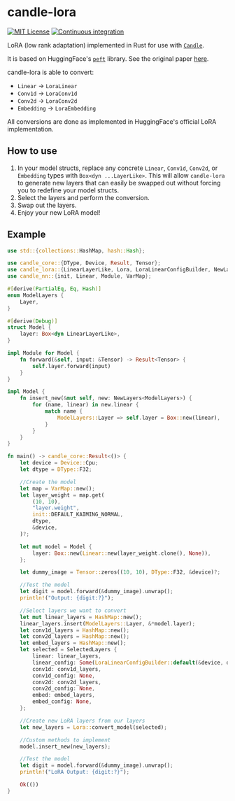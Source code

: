 # candle-lora
[![MIT License](https://img.shields.io/badge/License-MIT-informational)](LICENSE)
[![Continuous integration](https://github.com/EricLBuehler/candle-lora/actions/workflows/ci.yml/badge.svg)](https://github.com/EricLBuehler/candle-lora/actions/workflows/ci.yml)

LoRA (low rank adaptation) implemented in Rust for use with [`Candle`](https://github.com/huggingface/candle/tree/main).

It is based on HuggingFace's [`peft`](https://github.com/huggingface/peft/tree/main) library. See the original paper [here](https://arxiv.org/pdf/2106.09685.pdf). 

candle-lora is able to convert:
- `Linear` -> `LoraLinear`
- `Conv1d` -> `LoraConv1d`
- `Conv2d` -> `LoraConv2d`
- `Embedding` -> `LoraEmbedding`

All conversions are done as implemented in HuggingFace's official LoRA implementation.

## How to use
1) In your model structs, replace any concrete `Linear`, `Conv1d`, `Conv2d`, or `Embedding` types with `Box<dyn ...LayerLike>`. This will allow `candle-lora` to
generate new layers that can easily be swapped out without forcing you to redefine your model structs.
2) Select the layers and perform the conversion.
3) Swap out the layers.
4) Enjoy your new LoRA model!

## Example
```rust
use std::{collections::HashMap, hash::Hash};

use candle_core::{DType, Device, Result, Tensor};
use candle_lora::{LinearLayerLike, Lora, LoraLinearConfigBuilder, NewLayers, SelectedLayers};
use candle_nn::{init, Linear, Module, VarMap};

#[derive(PartialEq, Eq, Hash)]
enum ModelLayers {
    Layer,
}

#[derive(Debug)]
struct Model {
    layer: Box<dyn LinearLayerLike>,
}

impl Module for Model {
    fn forward(&self, input: &Tensor) -> Result<Tensor> {
        self.layer.forward(input)
    }
}

impl Model {
    fn insert_new(&mut self, new: NewLayers<ModelLayers>) {
        for (name, linear) in new.linear {
            match name {
                ModelLayers::Layer => self.layer = Box::new(linear),
            }
        }
    }
}

fn main() -> candle_core::Result<()> {
    let device = Device::Cpu;
    let dtype = DType::F32;

    //Create the model
    let map = VarMap::new();
    let layer_weight = map.get(
        (10, 10),
        "layer.weight",
        init::DEFAULT_KAIMING_NORMAL,
        dtype,
        &device,
    )?;

    let mut model = Model {
        layer: Box::new(Linear::new(layer_weight.clone(), None)),
    };

    let dummy_image = Tensor::zeros((10, 10), DType::F32, &device)?;

    //Test the model
    let digit = model.forward(&dummy_image).unwrap();
    println!("Output: {digit:?}");

    //Select layers we want to convert
    let mut linear_layers = HashMap::new();
    linear_layers.insert(ModelLayers::Layer, &*model.layer);
    let conv1d_layers = HashMap::new();
    let conv2d_layers = HashMap::new();
    let embed_layers = HashMap::new();
    let selected = SelectedLayers {
        linear: linear_layers,
        linear_config: Some(LoraLinearConfigBuilder::default(&device, dtype, 10, 10).build()),
        conv1d: conv1d_layers,
        conv1d_config: None,
        conv2d: conv2d_layers,
        conv2d_config: None,
        embed: embed_layers,
        embed_config: None,
    };

    //Create new LoRA layers from our layers
    let new_layers = Lora::convert_model(selected);

    //Custom methods to implement
    model.insert_new(new_layers);

    //Test the model
    let digit = model.forward(&dummy_image).unwrap();
    println!("LoRA Output: {digit:?}");

    Ok(())
}
```